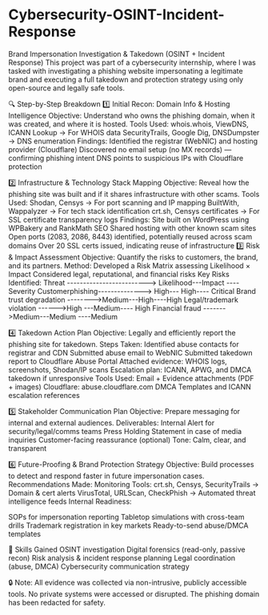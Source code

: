 # Cybersecurity-OSINT-Incident-Response
Brand Impersonation Investigation & Takedown (OSINT + Incident Response)
This project was part of a cybersecurity internship, where I was tasked with investigating a phishing website impersonating a legitimate brand and executing a full takedown and protection strategy using only open-source and legally safe tools.

🔍 Step-by-Step Breakdown
1️⃣ Initial Recon: Domain Info & Hosting Intelligence
Objective: Understand who owns the phishing domain, when it was created, and where it is hosted.
Tools Used:
whois.whois, ViewDNS, ICANN Lookup → For WHOIS data
SecurityTrails, Google Dig, DNSDumpster → DNS enumeration
Findings:
Identified the registrar (WebNIC) and hosting provider (Cloudflare)
Discovered no email setup (no MX records) — confirming phishing intent
DNS points to suspicious IPs with Cloudflare protection

2️⃣ Infrastructure & Technology Stack Mapping
Objective: Reveal how the phishing site was built and if it shares infrastructure with other scams.
Tools Used:
Shodan, Censys → For port scanning and IP mapping
BuiltWith, Wappalyzer → For tech stack identification
crt.sh, Censys certificates → For SSL certificate transparency logs
Findings:
Site built on WordPress using WPBakery and RankMath SEO
Shared hosting with other known scam sites
Open ports (2083, 2086, 8443) identified, potentially reused across scam domains
Over 20 SSL certs issued, indicating reuse of infrastructure
3️⃣ Risk & Impact Assessment
Objective: Quantify the risks to customers, the brand, and its partners.
Method:
Developed a Risk Matrix assessing Likelihood × Impact
Considered legal, reputational, and financial risks
Key Risks Identified:
Threat	------------------------->  Likelihood---Impact	----Severity
Customerphishing-------------->	      High---	High---- Critical
Brand trust degradation	-------->Medium---High----High
Legal/trademark violation	------>High	---Medium----	High
Financial fraud	------->Medium---Medium	----Medium

4️⃣ Takedown Action Plan
Objective: Legally and efficiently report the phishing site for takedown.
Steps Taken:
Identified abuse contacts for registrar and CDN
Submitted abuse email to WebNIC
Submitted takedown report to Cloudflare Abuse Portal
Attached evidence: WHOIS logs, screenshots, Shodan/IP scans
Escalation plan: ICANN, APWG, and DMCA takedown if unresponsive
Tools Used:
Email + Evidence attachments (PDF + images)
Cloudflare: abuse.cloudflare.com
DMCA Templates and ICANN escalation references

5️⃣ Stakeholder Communication Plan
Objective: Prepare messaging for internal and external audiences.
Deliverables:
Internal Alert for security/legal/comms teams
Press Holding Statement in case of media inquiries
Customer-facing reassurance (optional)
Tone: Calm, clear, and transparent

6️⃣ Future-Proofing & Brand Protection Strategy
Objective: Build processes to detect and respond faster in future impersonation cases.
Recommendations Made:
Monitoring Tools:
crt.sh, Censys, SecurityTrails → Domain & cert alerts
VirusTotal, URLScan, CheckPhish → Automated threat intelligence feeds
Internal Readiness:

SOPs for impersonation reporting
Tabletop simulations with cross-team drills
Trademark registration in key markets
Ready-to-send abuse/DMCA templates

🧠 Skills Gained
OSINT investigation
Digital forensics (read-only, passive recon)
Risk analysis & incident response planning
Legal coordination (abuse, DMCA)
Cybersecurity communication strategy

🔒 Note: All evidence was collected via non-intrusive, publicly accessible tools. No private systems were accessed or disrupted. The phishing domain has been redacted for safety.

